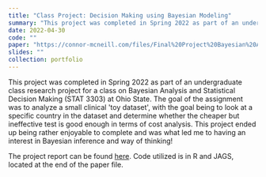 ```yaml
---
title: "Class Project: Decision Making using Bayesian Modeling"
summary: "This project was completed in Spring 2022 as part of an undergraduate class at Ohio State. The goal of the project was to apply Bayesian Hierarchical Modeling to see if a cheaper but more ineffective test was good enough to utilize for medical treatment."
date: 2022-04-30
code: ""
paper: "https://connor-mcneill.com/files/Final%20Project%20Bayesian%20Analysis%20%26%20Statistical%20Decision%20Making%20Connor.pdf"
slides: ""
collection: portfolio
---
```


This project was completed in Spring 2022 as part of an undergraduate class research project for a class on Bayesian Analysis and Statistical Decision Making (STAT 3303) at Ohio State. The goal of the assignment was to analyze a small clinical 'toy dataset', with the goal being to look at a specific country in the dataset and determine whether the cheaper but ineffective test is good enough in terms of cost analysis. This project ended up being rather enjoyable to complete and was what led me to having an interest in Bayesian inference and way of thinking!

The project report can be found [here](https://connor-mcneill.com/files/Final%20Project%20Bayesian%20Analysis%20%26%20Statistical%20Decision%20Making%20Connor.pdf). Code utilized is in R and JAGS, located at the end of the paper file.
